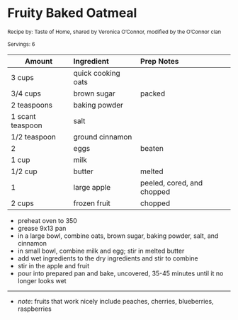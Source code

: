 # Fruity Baked Oatmeal

<small>Recipe by: Taste of Home, shared by Veronica O’Connor, modified by the O’Connor clan</small>

<small>Servings: 6</small>

| Amount           | Ingredient         | Prep Notes                 |
| ---------------- | :----------------- | :------------------------- |
| 3 cups           | quick cooking oats |                            |
| 3/4 cups         | brown sugar        | packed                     |
| 2 teaspoons      | baking powder      |                            |
| 1 scant teaspoon | salt               |                            |
| 1/2 teaspoon     | ground cinnamon    |                            |
| 2                | eggs               | beaten                     |
| 1 cup            | milk               |                            |
| 1/2 cup          | butter             | melted                     |
| 1                | large apple        | peeled, cored, and chopped |
| 2 cups           | frozen fruit       | chopped                    |

- preheat oven to 350
- grease 9x13 pan
- in a large bowl, combine oats, brown sugar, baking powder, salt, and cinnamon
- in small bowl, combine milk and egg; stir in melted butter
- add wet ingredients to the dry ingredients and stir to combine
- stir in the apple and fruit
- pour into prepared pan and bake, uncovered, 35-45 minutes until it no longer looks wet

---

- _note_: fruits that work nicely include peaches, cherries, blueberries, raspberries

<!-- Tags:
- fiber
- fruit
- vegetarian
- oven
-->
